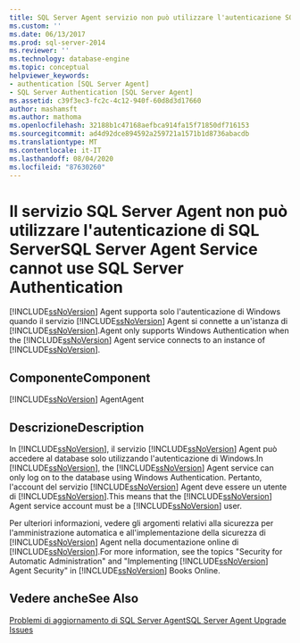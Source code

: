 ```yaml
---
title: SQL Server Agent servizio non può utilizzare l'autenticazione SQL Server | Microsoft Docs
ms.custom: ''
ms.date: 06/13/2017
ms.prod: sql-server-2014
ms.reviewer: ''
ms.technology: database-engine
ms.topic: conceptual
helpviewer_keywords:
- authentication [SQL Server Agent]
- SQL Server Authentication [SQL Server Agent]
ms.assetid: c39f3ec3-fc2c-4c12-940f-60d8d3d17660
author: mashamsft
ms.author: mathoma
ms.openlocfilehash: 32188b1c47168aefbca914fa15f71850df716153
ms.sourcegitcommit: ad4d92dce894592a259721a1571b1d8736abacdb
ms.translationtype: MT
ms.contentlocale: it-IT
ms.lasthandoff: 08/04/2020
ms.locfileid: "87630260"
---
```

# <a name="sql-server-agent-service-cannot-use-sql-server-authentication"></a><span data-ttu-id="8a67a-102">Il servizio SQL Server Agent non può utilizzare l'autenticazione di SQL Server</span><span class="sxs-lookup"><span data-stu-id="8a67a-102">SQL Server Agent Service cannot use SQL Server Authentication</span></span>
  [!INCLUDE[ssNoVersion](../../includes/ssnoversion-md.md)] <span data-ttu-id="8a67a-103">Agent supporta solo l'autenticazione di Windows quando il servizio [!INCLUDE[ssNoVersion](../../includes/ssnoversion-md.md)] Agent si connette a un'istanza di [!INCLUDE[ssNoVersion](../../includes/ssnoversion-md.md)].</span><span class="sxs-lookup"><span data-stu-id="8a67a-103">Agent only supports Windows Authentication when the [!INCLUDE[ssNoVersion](../../includes/ssnoversion-md.md)] Agent service connects to an instance of [!INCLUDE[ssNoVersion](../../includes/ssnoversion-md.md)].</span></span>  
  
## <a name="component"></a><span data-ttu-id="8a67a-104">Componente</span><span class="sxs-lookup"><span data-stu-id="8a67a-104">Component</span></span>  
 [!INCLUDE[ssNoVersion](../../includes/ssnoversion-md.md)] <span data-ttu-id="8a67a-105">Agent</span><span class="sxs-lookup"><span data-stu-id="8a67a-105">Agent</span></span>  
  
## <a name="description"></a><span data-ttu-id="8a67a-106">Descrizione</span><span class="sxs-lookup"><span data-stu-id="8a67a-106">Description</span></span>  
 <span data-ttu-id="8a67a-107">In [!INCLUDE[ssNoVersion](../../includes/ssnoversion-md.md)], il servizio [!INCLUDE[ssNoVersion](../../includes/ssnoversion-md.md)] Agent può accedere al database solo utilizzando l'autenticazione di Windows.</span><span class="sxs-lookup"><span data-stu-id="8a67a-107">In [!INCLUDE[ssNoVersion](../../includes/ssnoversion-md.md)], the [!INCLUDE[ssNoVersion](../../includes/ssnoversion-md.md)] Agent service can only log on to the database using Windows Authentication.</span></span> <span data-ttu-id="8a67a-108">Pertanto, l'account del servizio [!INCLUDE[ssNoVersion](../../includes/ssnoversion-md.md)] Agent deve essere un utente di [!INCLUDE[ssNoVersion](../../includes/ssnoversion-md.md)].</span><span class="sxs-lookup"><span data-stu-id="8a67a-108">This means that the [!INCLUDE[ssNoVersion](../../includes/ssnoversion-md.md)] Agent service account must be a [!INCLUDE[ssNoVersion](../../includes/ssnoversion-md.md)] user.</span></span>  
  
 <span data-ttu-id="8a67a-109">Per ulteriori informazioni, vedere gli argomenti relativi alla sicurezza per l'amministrazione automatica e all'implementazione della sicurezza di [!INCLUDE[ssNoVersion](../../includes/ssnoversion-md.md)] Agent nella documentazione online di [!INCLUDE[ssNoVersion](../../includes/ssnoversion-md.md)].</span><span class="sxs-lookup"><span data-stu-id="8a67a-109">For more information, see the topics "Security for Automatic Administration" and "Implementing [!INCLUDE[ssNoVersion](../../includes/ssnoversion-md.md)] Agent Security" in [!INCLUDE[ssNoVersion](../../includes/ssnoversion-md.md)] Books Online.</span></span>  
  
## <a name="see-also"></a><span data-ttu-id="8a67a-110">Vedere anche</span><span class="sxs-lookup"><span data-stu-id="8a67a-110">See Also</span></span>  
 [<span data-ttu-id="8a67a-111">Problemi di aggiornamento di SQL Server Agent</span><span class="sxs-lookup"><span data-stu-id="8a67a-111">SQL Server Agent Upgrade Issues</span></span>](../../../2014/sql-server/install/sql-server-agent-upgrade-issues.md)  
  
  
